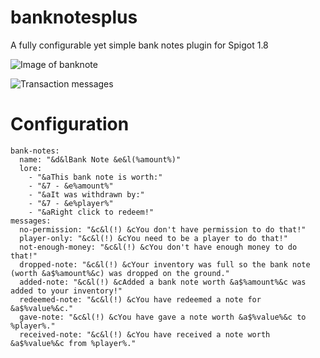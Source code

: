 # banknotesplus
A fully configurable yet simple bank notes plugin for Spigot 1.8

![Image of banknote](https://i.imgur.com/kS0bSAy.png)


![Transaction messages](https://i.imgur.com/ZhQpjnR.png)

# Configuration

```
bank-notes:
  name: "&d&lBank Note &e&l(%amount%)"
  lore:
    - "&aThis bank note is worth:"
    - "&7 - &e%amount%"
    - "&aIt was withdrawn by:"
    - "&7 - &e%player%"
    - "&aRight click to redeem!"
messages:
  no-permission: "&c&l(!) &cYou don't have permission to do that!"
  player-only: "&c&l(!) &cYou need to be a player to do that!"
  not-enough-money: "&c&l(!) &cYou don't have enough money to do that!"
  dropped-note: "&c&l(!) &cYour inventory was full so the bank note (worth &a$%amount%&c) was dropped on the ground."
  added-note: "&c&l(!) &cAdded a bank note worth &a$%amount%&c was added to your inventory!"
  redeemed-note: "&c&l(!) &cYou have redeemed a note for &a$%value%&c."
  gave-note: "&c&l(!) &cYou have gave a note worth &a$%value%&c to %player%."
  received-note: "&c&l(!) &cYou have received a note worth &a$%value%&c from %player%."
  ```

